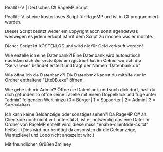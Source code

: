 Reallife-V | Deutsches C# RageMP Script

Reallife-V ist eine kostenloses Script für RageMP und ist in C# programmiert wurden.

Dieses Script besitzt weder ein Copyright noch sonst irgendetwas weswegen es jedem erlaubt ist mit dem Script zu machen was er möchte.

Dieses Script ist KOSTENLOS und wird nie für Geld verkauft werden!

Wie erstelle ich eine Datenbank?! Eine Datenbank wird automatisch nachdem sich der erste Spieler registriert hat im Ordner wo sich die "Server.exe" befindet erstellt und trägt den Namen "Datenbank.db"

Wie öffne ich die Datenbank?! Die Datenbank kannst du mithilfe der im Ordner enthaltene "LiteDB.exe" öffnen.

Wie gebe ich mir Admin?! Öffne die Datenbank und such dich dort, hast du dich gefunden so öffne deine Tabelle mit einem Doppelklick und füge unter "admin" folgenden Wert hinzu (0 = Bürger | 1 = Supporter | 2 = Admin | 3 = Serverleiter).

Ich kann keine Geldanzeige oder sonstiges sehen?! Da RageMP C# als Clientside noch nicht voll unterstützt, ist es notwendig das eine Datei im Ordner von RageMP erstellt wird, diese muss "enable-clientside-cs.txt" heißen. (Dies wird nur benötigt da ansonsten dir die Geldanzeige, Wantedlevel und Logo nicht angezeigt wird.)

Mit freundlichen Grüßen Zmileey
